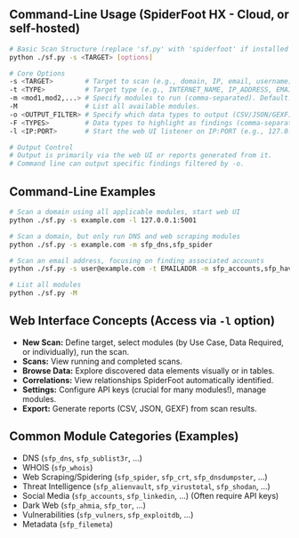 ## Command-Line Usage (SpiderFoot HX - Cloud, or self-hosted)

```bash
# Basic Scan Structure (replace 'sf.py' with 'spiderfoot' if installed system-wide)
python ./sf.py -s <TARGET> [options]

# Core Options
-s <TARGET>        # Target to scan (e.g., domain, IP, email, username).
-t <TYPE>          # Target type (e.g., INTERNET_NAME, IP_ADDRESS, EMAILADDR, USERNAME, PHONENUMBER, BITCOIN_ADDRESS). Auto-detected if omitted for simple types like domain/IP.
-m <mod1,mod2,...> # Specify modules to run (comma-separated). Default: all applicable.
-M                 # List all available modules.
-o <OUTPUT_FILTER> # Specify which data types to output (CSV/JSON/GEXF). E.g., EMAILADDR, PII, VULNERABILITY_CVE_CRITICAL
-F <TYPES>         # Data types to highlight as findings (comma-separated).
-l <IP:PORT>       # Start the web UI listener on IP:PORT (e.g., 127.0.0.1:5001).

# Output Control
# Output is primarily via the web UI or reports generated from it.
# Command line can output specific findings filtered by -o.
```

## Command-Line Examples

```bash
# Scan a domain using all applicable modules, start web UI
python ./sf.py -s example.com -l 127.0.0.1:5001

# Scan a domain, but only run DNS and web scraping modules
python ./sf.py -s example.com -m sfp_dns,sfp_spider

# Scan an email address, focusing on finding associated accounts
python ./sf.py -s user@example.com -t EMAILADDR -m sfp_accounts,sfp_haveibeenpwned

# List all modules
python ./sf.py -M
```

## Web Interface Concepts (Access via `-l` option)

- **New Scan:** Define target, select modules (by Use Case, Data Required, or individually), run the scan.
- **Scans:** View running and completed scans.
- **Browse Data:** Explore discovered data elements visually or in tables.
- **Correlations:** View relationships SpiderFoot automatically identified.
- **Settings:** Configure API keys (crucial for many modules!), manage modules.
- **Export:** Generate reports (CSV, JSON, GEXF) from scan results.

## Common Module Categories (Examples)

- DNS (`sfp_dns`, `sfp_sublist3r`, ...)
- WHOIS (`sfp_whois`)
- Web Scraping/Spidering (`sfp_spider`, `sfp_crt`, `sfp_dnsdumpster`, ...)
- Threat Intelligence (`sfp_alienvault`, `sfp_virustotal`, `sfp_shodan`, ...)
- Social Media (`sfp_accounts`, `sfp_linkedin`, ...) (Often require API keys)
- Dark Web (`sfp_ahmia`, `sfp_tor`, ...)
- Vulnerabilities (`sfp_vulners`, `sfp_exploitdb`, ...)
- Metadata (`sfp_filemeta`)
